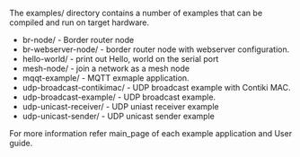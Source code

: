 The examples/ directory contains a number of examples that can be
compiled and run on target hardware.

* br-node/ - Border router node
* br-webserver-node/ - border router node with webserver configuration.
* hello-world/ - print out Hello, world on the serial port
* mesh-node/ - join a network as a mesh node
* mqqt-example/ - MQTT exmaple application.
* udp-broadcast-contikimac/ - UDP broadcast example with Contiki MAC.
* udp-broadcast-example/ - UDP broadcast example.
* udp-unicast-receiver/ - UDP uniast receiver example
* udp-unicast-sender/ - UDP unicast sender example

For more information refer main_page of each example application and User guide.